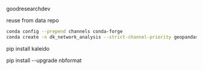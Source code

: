 
goodresearchdev

reuse from data repo

```bash
conda config --prepend channels conda-forge
conda create -n dk_network_analysis --strict-channel-priority geopandas seaborn psycopg2 contextily sqlalchemy geoalchemy2 pyarrow h3-py pyyaml plotly plotly_express==0.4.0 ipykernel
```

pip install kaleido

pip install --upgrade nbformat